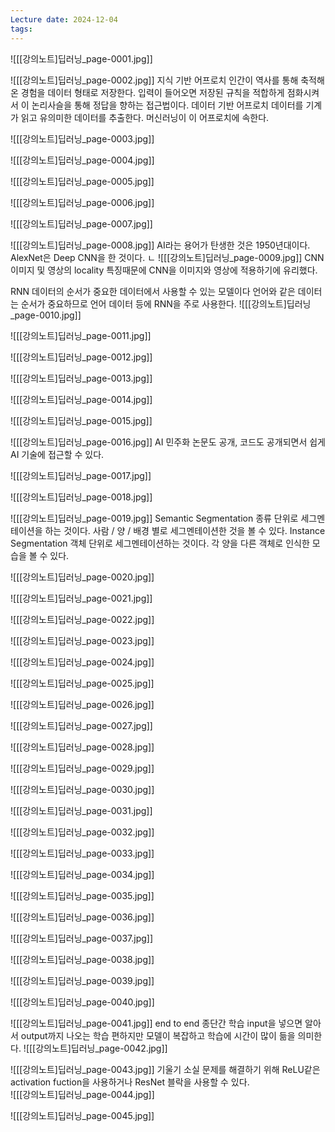 ```yaml
---
Lecture date: 2024-12-04
tags:
---
```

![[[강의노트]딥러닝_page-0001.jpg]]

![[[강의노트]딥러닝_page-0002.jpg]]
지식 기반 어프로치
	인간이 역사를 통해 축적해온 경험을 데이터 형태로 저장한다.
	입력이 들어오면 저장된 규칙을 적합하게 점화시켜서 이 논리사슬을 통해 정답을 향하는 접근법이다.
데이터 기반 어프로치
	데이터를 기계가 읽고 유의미한 데이터를 추출한다.
	머신러닝이 이 어프로치에 속한다.
	
![[[강의노트]딥러닝_page-0003.jpg]]

![[[강의노트]딥러닝_page-0004.jpg]]

![[[강의노트]딥러닝_page-0005.jpg]]

![[[강의노트]딥러닝_page-0006.jpg]]

![[[강의노트]딥러닝_page-0007.jpg]]

![[[강의노트]딥러닝_page-0008.jpg]]
AI라는 용어가 탄생한 것은 1950년대이다.
AlexNet은 Deep CNN을 한 것이다.
ㄴ
![[[강의노트]딥러닝_page-0009.jpg]]
CNN
	이미지 및 영상의 locality 특징때문에 CNN을 이미지와 영상에 적용하기에 유리했다.

RNN
	데이터의 순서가 중요한 데이터에서 사용할 수 있는 모델이다
	언어와 같은 데이터는 순서가 중요하므로 언어 데이터 등에 RNN을 주로 사용한다.
![[[강의노트]딥러닝_page-0010.jpg]]

![[[강의노트]딥러닝_page-0011.jpg]]

![[[강의노트]딥러닝_page-0012.jpg]]

![[[강의노트]딥러닝_page-0013.jpg]]

![[[강의노트]딥러닝_page-0014.jpg]]

![[[강의노트]딥러닝_page-0015.jpg]]

![[[강의노트]딥러닝_page-0016.jpg]]
AI 민주화
	논문도 공개, 코드도 공개되면서 쉽게 AI 기술에 접근할 수 있다.
	
![[[강의노트]딥러닝_page-0017.jpg]]

![[[강의노트]딥러닝_page-0018.jpg]]

![[[강의노트]딥러닝_page-0019.jpg]]
Semantic Segmentation
	종류 단위로 세그멘테이션을 하는 것이다.
	사람 / 양 / 배경 별로 세그멘테이션한 것을 볼 수 있다.
Instance Segmentation
	객체 단위로 세그멘테이션하는 것이다.
	각 양을 다른 객체로 인식한 모습을 볼 수 있다.
	
![[[강의노트]딥러닝_page-0020.jpg]]

![[[강의노트]딥러닝_page-0021.jpg]]

![[[강의노트]딥러닝_page-0022.jpg]]

![[[강의노트]딥러닝_page-0023.jpg]]

![[[강의노트]딥러닝_page-0024.jpg]]

![[[강의노트]딥러닝_page-0025.jpg]]

![[[강의노트]딥러닝_page-0026.jpg]]

![[[강의노트]딥러닝_page-0027.jpg]]

![[[강의노트]딥러닝_page-0028.jpg]]

![[[강의노트]딥러닝_page-0029.jpg]]

![[[강의노트]딥러닝_page-0030.jpg]]

![[[강의노트]딥러닝_page-0031.jpg]]

![[[강의노트]딥러닝_page-0032.jpg]]

![[[강의노트]딥러닝_page-0033.jpg]]

![[[강의노트]딥러닝_page-0034.jpg]]

![[[강의노트]딥러닝_page-0035.jpg]]

![[[강의노트]딥러닝_page-0036.jpg]]

![[[강의노트]딥러닝_page-0037.jpg]]

![[[강의노트]딥러닝_page-0038.jpg]]

![[[강의노트]딥러닝_page-0039.jpg]]

![[[강의노트]딥러닝_page-0040.jpg]]

![[[강의노트]딥러닝_page-0041.jpg]]
end to end 
	종단간 학습
	input을 넣으면 알아서 output까지 나오는 학습
	편하지만 모델이 복잡하고 학습에 시간이 많이 듦을 의미한다.
![[[강의노트]딥러닝_page-0042.jpg]]

![[[강의노트]딥러닝_page-0043.jpg]]
기울기 소실 문제를 해결하기 위해 ReLU같은 activation fuction을 사용하거나 ResNet 블락을 사용할 수 있다.  
![[[강의노트]딥러닝_page-0044.jpg]]

![[[강의노트]딥러닝_page-0045.jpg]]